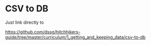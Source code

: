 # CSV to DB

Just link directly to

https://github.com/dssg/hitchhikers-guide/tree/master/curriculum/1_getting_and_keeping_data/csv-to-db